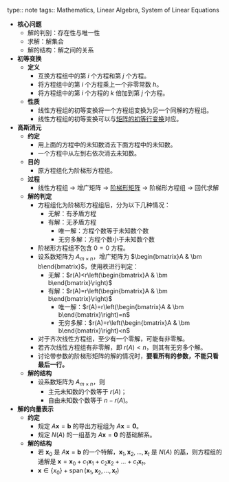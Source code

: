 type:: note
tags:: Mathematics, Linear Algebra, System of Linear Equations

- **核心问题**
	- 解的判别：存在性与唯一性
	- 求解：解集合
	- 解的结构：解之间的关系
- **初等变换**
	- **定义**
		- 互换方程组中的第 $i$ 个方程和第 $j$ 个方程。
		- 将方程组中的第 $i$ 个方程乘上一个非零常数 $h$。
		- 将方程组中的第 $i$ 个方程的 $k$ 倍加到第 $j$ 个方程。
	- **性质**
		- 线性方程组的初等变换将一个方程组变换为另一个同解的方程组。
		- 线性方程组的初等变换可以与[矩阵的初等行变换](((6507bc9d-0bb9-45a3-8500-6c764fed8d3d)))对应。
- **高斯消元**
	- **约定**
		- 用上面的方程中的未知数消去下面方程中的未知数。
		- 一个方程中从左到右依次消去未知数。
	- **目的**
		- 原方程组化为阶梯形方程组。
	- **过程**
		- 线性方程组 $\rightarrow$ 增广矩阵 $\rightarrow$ [阶梯形矩阵](((6502c97f-525b-4903-8149-9d6ed1fac8c1))) $\rightarrow$ 阶梯形方程组 $\rightarrow$ 回代求解
	- **解的判定**
		- 方程组化为阶梯形方程组后，分为以下几种情况：
			- 无解：有矛盾方程
			- 有解：无矛盾方程
				- 唯一解：方程个数等于未知数个数
				- 无穷多解：方程个数小于未知数个数
		- 阶梯形方程组不包含 $0=0$ 方程。
		- 设系数矩阵为 $A_{m\times n}$，增广矩阵为 $\begin{bmatrix}A & \bm b\end{bmatrix}$，使用秩进行判定：
			- 无解：$r(A)<r\left(\begin{bmatrix}A & \bm b\end{bmatrix}\right)$
			- 有解：$r(A)=r\left(\begin{bmatrix}A & \bm b\end{bmatrix}\right)$
				- 唯一解：$r(A)=r\left(\begin{bmatrix}A & \bm b\end{bmatrix}\right)=n$
				- 无穷多解：$r(A)=r\left(\begin{bmatrix}A & \bm b\end{bmatrix}\right)<n$
		- 对于齐次线性方程组，至少有一个零解，可能有非零解。
		- 若齐次线性方程组有非零解，即 $r(A)<n$，则其有无穷多个解。
		- 讨论带参数的阶梯形矩阵的解的情况时，**要看所有的参数，不能只看最后一行。**
	- **解的结构**
		- 设系数矩阵为 $A_{m\times n}$，则
			- 主元未知数的个数等于 $r(A)$；
			- 自由未知数个数等于 $n-r(A)$。
- **解的向量表示**
	- **约定**
		- 规定 $A\bm x=\bm b$ 的导出方程组为 $A\bm x=\bm 0$。
		- 规定 $N(A)$ 的一组基为 $A\bm x=\bm 0$ 的基础解系。
	- **解的结构**
		- 若 $\bm x_0$ 是 $A\bm x=\bm b$ 的一个特解，$\bm x_1,\bm x_2,\dots,\bm x_t$ 是 $N(A)$ 的[基](((6537b24b-e44d-4af0-835f-ecfe66399d22)))，则方程组的通解是 $\bm x=\bm x_0+c_1\bm x_1+c_2\bm x_2+\dots+c_t\bm x_t$。
		- $\bm x\in\{x_0\}+\operatorname{span}(\bm x_1,\bm x_2,\dots,\bm x_t)$